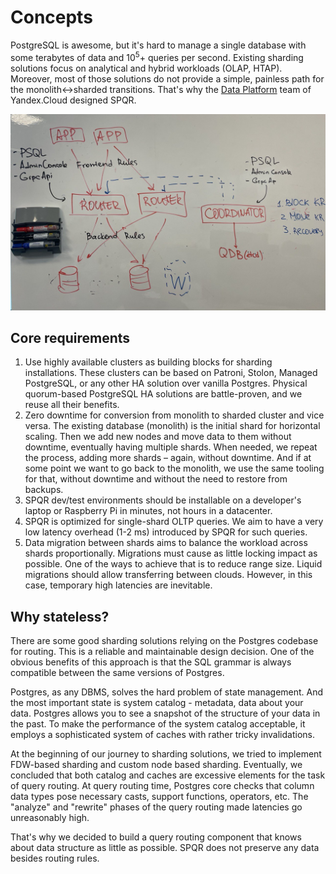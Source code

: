 # Concepts

PostgreSQL is awesome, but it's hard to manage a single database with some terabytes of data and 10<sup>5</sup>+ queries per second. Existing sharding solutions focus on analytical and hybrid workloads (OLAP, HTAP). Moreover, most of those solutions do not provide a simple, painless path for the monolith<->sharded transitions. That's why the [Data Platform](https://cloud.yandex.com/en-ru/services#data-platform) team of Yandex.Cloud designed SPQR.

![SPQR schema](readme.jpg "SPQR")

## Core requirements
1. Use highly available clusters as building blocks for sharding installations. These clusters can be based on Patroni, Stolon, Managed PostgreSQL, or any other HA solution over vanilla Postgres. Physical quorum-based PostgreSQL HA solutions are battle-proven, and we reuse all their benefits.
2. Zero downtime for conversion from monolith to sharded cluster and vice versa. The existing database (monolith) is the initial shard for horizontal scaling. Then we add new nodes and move data to them without downtime, eventually having multiple shards. When needed, we repeat the process, adding more shards – again, without downtime. And if at some point we want to go back to the monolith, we use the same tooling for that, without downtime and without the need to restore from backups.  
3. SPQR dev/test environments should be installable on a developer's laptop or Raspberry Pi in minutes, not hours in a datacenter.
4. SPQR is optimized for single-shard OLTP queries. We aim to have a very low latency overhead (1-2 ms) introduced by SPQR for such queries.
5. Data migration between shards aims to balance the workload across shards proportionally. Migrations must cause as little locking impact as possible. One of the ways to achieve that is to reduce range size. Liquid migrations should allow transferring between clouds. However, in this case, temporary high latencies are inevitable.

## Why stateless?
There are some good sharding solutions relying on the Postgres codebase for routing. This is a reliable and maintainable design decision. One of the obvious benefits of this approach is that the SQL grammar is always compatible between the same versions of Postgres.

Postgres, as any DBMS, solves the hard problem of state management. And the most important state is system catalog - metadata, data about your data. Postgres allows you to see a snapshot of the structure of your data in the past. To make the performance of the system catalog acceptable, it employs a sophisticated system of caches with rather tricky invalidations.

At the beginning of our journey to sharding solutions, we tried to implement FDW-based sharding and custom node based sharding. Eventually, we concluded that both catalog and caches are excessive elements for the task of query routing. At query routing time, Postgres core checks that column data types pose necessary casts, support functions, operators, etc. The "analyze" and "rewrite" phases of the query routing made latencies go unreasonably high.

That's why we decided to build a query routing component that knows about data structure as little as possible. SPQR does not preserve any data besides routing rules.